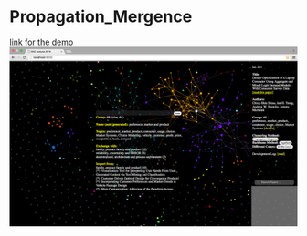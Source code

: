 # Propagation_Mergence
[link for the demo](http://sudongqi.com/Propagation_Mergence/index.html)
![alt tag](https://github.com/sudongqi/Propagation_Mergence/blob/master/Screen%20Shot%202016-07-12%20at%2013.45.11.png)
